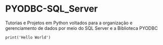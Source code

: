# PYODBC-SQL_Server
 Tutorias e Projetos em Python voltados para a organização e gerenciamento de dados por meio do SQL Server e a Biblioteca PYODBC 

```
print('Hello World')
```
